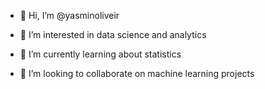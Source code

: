 - 👋 Hi, I’m @yasminoliveir

- 👀 I’m interested in data science and analytics

- :hammer:  I’m currently learning about statistics 

- :rocket: I’m looking to collaborate on machine learning projects

<!---
yasminoliveir/yasminoliveir is a ✨ special ✨ repository because its `README.md` (this file) appears on your GitHub profile.
You can click the Preview link to take a look at your changes.
--->
